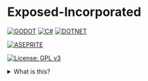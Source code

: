 # Exposed-Incorporated
[![GODOT](https://img.shields.io/badge/Featuring_Godot_Engine-478CBF?style=for-the-badge&logo=godotengine&logoColor=white)](https://godotengine.org/) [![C#](https://img.shields.io/badge/Made_With-CSHARP-00599C?style=for-the-badge&logo=csharp&logoColor=white)](https://learn.microsoft.com/dotnet/csharp/) [![DOTNET](https://img.shields.io/badge/Made_With-.NET-512BD4?style=for-the-badge&logo=dotnet&logoColor=white)](https://dotnet.microsoft.com/)

[![ASEPRITE](https://img.shields.io/badge/graphics_include_aseprite-7D929E?style=for-the-badge&logo=aseprite&logoColor=white)](https://www.aseprite.org/)

[![License: GPL v3](https://img.shields.io/badge/License-GPL%20v3-blue.svg?style=for-the-badge)](https://www.gnu.org/licenses/gpl-3.0)



<details>
<summary>What is this?</summary>

- Project made with Godot, opensource (under GPL-3 license)
- Game heavily inspired from ZeekersRBLX's [Lethal Company](https://store.steampowered.com/app/1966720/Lethal_Company/)
- 2D version of Lethal Company, remade in Godot.

</details>